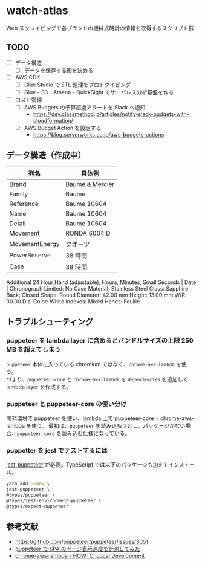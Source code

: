 # watch-atlas

Web スクレイピングで各ブランドの機械式時計の情報を取得するスクリプト群

## TODO

- [ ] データ構造
  - [ ] データを保存する形を決める
- [ ] AWS CDK
  - [ ] Glue Studio で ETL 処理をプロトタイピング
  - [ ] Glue - S3 - Athena - QuickSight でサーバレス分析基盤を作る
- [ ] コスト管理
  - [ ] AWS Budgets の予算超過アラートを Slack へ通知
    - https://dev.classmethod.jp/articles/notify-slack-budgets-with-cloudformation/
  - [ ] AWS Budget Action を設定する
    - https://blog.serverworks.co.jp/aws-budgets-actions

## データ構造（作成中）

| 列名           | 具体例          |
| -------------- | --------------- |
| Brand          | Baume & Mercier |
| Family         | Baume           |
| Reference      | Baume 10604     |
| Name           | Baume 10604     |
| Detail         | Baume 10604     |
| Movement       | RONDA 6004 D    |
| MovementEnergy | クオーツ        |
| PowerReserve   | 38 時間         |
| Case   | 38 時間         |

Additional 24 Hour Hand (adjustable), Hours, Minutes, Small Seconds | Date | Chronograph
Limited: No
Case
Material: Stainless Steel
Glass: Sapphire
Back: Closed
Shape: Round
Diameter: 42.00 mm
Height: 13.00 mm
W/R: 30.00
Dial
Color: White
Indexes: Mixed
Hands: Feuille

## トラブルシューティング

### puppeteer を lambda layer に含めるとバンドルサイズの上限 250 MB を超えてしまう

`puppeteer` 本体に入っている chromium ではなく、`chrome-aws-lambda` を使う。  
つまり、`puppeteer-core` と `chrome-aws-lambda` を `dependencies` を追加して lambda layer を作成する。

### puppeteer と puppeteer-core の使い分け

開発環境で puppeteer を使い、lambda 上で puppeteer-core + chrome-aws-lambda を使う。
最初は、`puppeteer` を読み込もうとし、パッケージがない場合、`puppeteer-core` を読み込む仕様になっている。

### puppetter を jest でテストするには

[jest-puppeteer](https://github.com/smooth-code/jest-puppeteer) が必要。TypeScript では以下のパッケージも加えてインストール。

```zsh
yarn add --dev \
jest-puppeteer \
@types/puppeteer \
@types/jest-environment-puppeteer \
@types/expect-puppeteer
```

## 参考文献

- https://github.com/puppeteer/puppeteer/issues/3051
- [puppeteer で SPA のページ表示速度を計測してみた](https://laptrinhx.com/puppeteerdespanopeji-biao-shi-su-duwo-ji-ceshitemita-1519063078/)
- [chrome-aws-lambda - HOWTO: Local Development](https://github.com/alixaxel/chrome-aws-lambda/wiki/HOWTO:-Local-Development)
